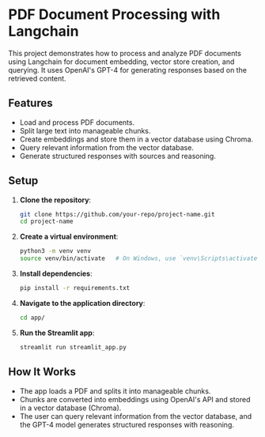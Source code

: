 # PDF Document Processing with Langchain

This project demonstrates how to process and analyze PDF documents using Langchain for document embedding, vector store creation, and querying. It uses OpenAI's GPT-4 for generating responses based on the retrieved content.

## Features
- Load and process PDF documents.
- Split large text into manageable chunks.
- Create embeddings and store them in a vector database using Chroma.
- Query relevant information from the vector database.
- Generate structured responses with sources and reasoning.

## Setup

1. **Clone the repository**:
   ```bash
   git clone https://github.com/your-repo/project-name.git
   cd project-name
   ```

2. **Create a virtual environment**:
   ```bash
   python3 -m venv venv
   source venv/bin/activate   # On Windows, use `venv\Scripts\activate`
   ```

3. **Install dependencies**:
   ```bash
   pip install -r requirements.txt
   ```

4. **Navigate to the application directory**:
   ```bash
   cd app/
   ```

5. **Run the Streamlit app**:
   ```bash
   streamlit run streamlit_app.py
   ```

## How It Works
- The app loads a PDF and splits it into manageable chunks.
- Chunks are converted into embeddings using OpenAI's API and stored in a vector database (Chroma).
- The user can query relevant information from the vector database, and the GPT-4 model generates structured responses with reasoning.
